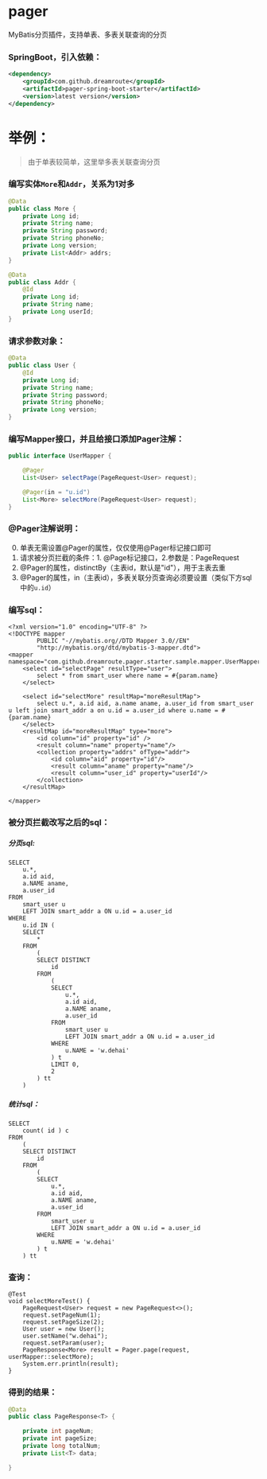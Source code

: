 # pager
MyBatis分页插件，支持单表、多表关联查询的分页

### SpringBoot，引入依赖：
```xml
<dependency>
    <groupId>com.github.dreamroute</groupId>
    <artifactId>pager-spring-boot-starter</artifactId>
    <version>latest version</version>
</dependency>
```
# 举例：
> 由于单表较简单，这里举多表关联查询分页

### 编写实体`More`和`Addr`，关系为1对多
```java
@Data
public class More {
    private Long id;
    private String name;
    private String password;
    private String phoneNo;
    private Long version;
    private List<Addr> addrs;
}

```
```java
@Data
public class Addr {
    @Id
    private Long id;
    private String name;
    private Long userId;
}
```

### 请求参数对象：
```java
@Data
public class User {
    @Id
    private Long id;
    private String name;
    private String password;
    private String phoneNo;
    private Long version;
}

```

### 编写Mapper接口，并且给接口添加Pager注解：
```java
public interface UserMapper {

    @Pager
    List<User> selectPage(PageRequest<User> request);

    @Pager(in = "u.id")
    List<More> selectMore(PageRequest<User> request);
}
```
### @Pager注解说明：
0. 单表无需设置@Pager的属性，仅仅使用@Pager标记接口即可
1. 请求被分页拦截的条件：1. @Page标记接口，2.参数是：PageRequest
2. @Pager的属性，distinctBy（主表id，默认是"id"），用于主表去重
3. @Pager的属性，in（主表id），多表关联分页查询必须要设置（类似下方sql中的`u.id`）

### 编写sql：
```
<?xml version="1.0" encoding="UTF-8" ?>
<!DOCTYPE mapper
        PUBLIC "-//mybatis.org//DTD Mapper 3.0//EN"
        "http://mybatis.org/dtd/mybatis-3-mapper.dtd">
<mapper namespace="com.github.dreamroute.pager.starter.sample.mapper.UserMapper">
    <select id="selectPage" resultType="user">
        select * from smart_user where name = #{param.name}
    </select>

    <select id="selectMore" resultMap="moreResultMap">
        select u.*, a.id aid, a.name aname, a.user_id from smart_user u left join smart_addr a on u.id = a.user_id where u.name = #{param.name}
    </select>
    <resultMap id="moreResultMap" type="more">
        <id column="id" property="id" />
        <result column="name" property="name"/>
        <collection property="addrs" ofType="addr">
            <id column="aid" property="id"/>
            <result column="aname" property="name"/>
            <result column="user_id" property="userId"/>
        </collection>
    </resultMap>

</mapper>
```
### 被分页拦截改写之后的sql：
##### 分页sql:
```
SELECT
	u.*,
	a.id aid,
	a.NAME aname,
	a.user_id 
FROM
	smart_user u
	LEFT JOIN smart_addr a ON u.id = a.user_id 
WHERE
	u.id IN (
	SELECT
		* 
	FROM
		(
		SELECT DISTINCT
			id 
		FROM
			(
			SELECT
				u.*,
				a.id aid,
				a.NAME aname,
				a.user_id 
			FROM
				smart_user u
				LEFT JOIN smart_addr a ON u.id = a.user_id 
			WHERE
				u.NAME = 'w.dehai' 
			) t 
			LIMIT 0,
			2 
		) tt 
	)
```
##### 统计sql：
```
SELECT
	count( id ) c 
FROM
	(
	SELECT DISTINCT
		id 
	FROM
		(
		SELECT
			u.*,
			a.id aid,
			a.NAME aname,
			a.user_id 
		FROM
			smart_user u
			LEFT JOIN smart_addr a ON u.id = a.user_id 
		WHERE
			u.NAME = 'w.dehai' 
		) t 
	) tt
```

### 查询：
```
@Test
void selectMoreTest() {
    PageRequest<User> request = new PageRequest<>();
    request.setPageNum(1);
    request.setPageSize(2);
    User user = new User();
    user.setName("w.dehai");
    request.setParam(user);
    PageResponse<More> result = Pager.page(request, userMapper::selectMore);
    System.err.println(result);
}
```

### 得到的结果：
```java
@Data
public class PageResponse<T> {

    private int pageNum;
    private int pageSize;
    private long totalNum;
    private List<T> data;

}

```
